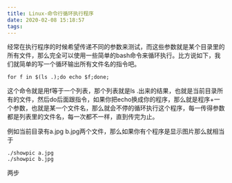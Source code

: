 ```yaml
---
title: Linux-命令行循环执行程序
date: 2020-02-08 15:18:57
tags:
---
```

经常在执行程序的时候希望传递不同的参数来测试，而这些参数就是某个目录里的所有文件，那么完全可以使用一些简单的bash命令来循环执行。比方说如下，我们就简单的写一个循环输出所有文件名的指令吧。

    
    
    for f in $(ls .);do echo $f;done;

这个命令就是用f等于一个列表，那个列表就是ls
.出来的结果，也就是当前目录所有的文件，然后do后面跟指令，如果你把echo换成你的程序，那么就是程序+一个参数，也就是某一个文件名，那么就会不停的循环执行这个程序，每一传得参数都是列表里的文件名，每一次都不一样，直到传完为止。

例如当前目录有a.jpg b.jpg两个文件，那么如果你有个程序是显示图片那么就相当于

    
    
    ./showpic a.jpg
    ./showpic b.jpg

两步

